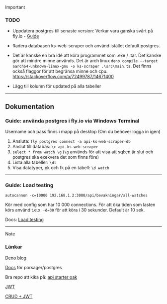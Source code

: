 > [!IMPORTANT]
> ### TODO
> * Uppdatera postgres till senaste version: Verkar vara ganska svårt på fly.io - [Guide](https://fly.io/docs/postgres/managing/upgrades/)
>
> * Radera databasen ks-web-scraper och använd istället default postgres.
>
> * Det är kanske en bra idé att köra programmet som .exe / .tar. Det kanske gör att mindre minne används. Det är arch linux `deno compile --target aarch64-unknown-linux-gnu -o ks-scraper .\src\main.ts`. Det finns också flaggor för att begränsa minne och cpu. https://stackoverflow.com/a/72499787/14671400 
> 
> * Lägg till kolumn för updated på alla tabeller

---
## Dokumentation
 
### Guide: använda postgres i fly.io via Windows Terminal
Username och pass finns i mapp på desktop (Om du behöver logga in igen)
 
1. Ansluta: `fly postgres connect -a api-ks-web-scraper-db`
1. Anslut till databas: `\c api-ks-web-scraper`
1. `select * from watch \g` (`\g` används för att visa att sql:en är slut och postgres ska exekvera det som finns före)
1. Lista alla tabeller: `\dt`
1. Visa datatyper, pk och fk på en tabell: `\d watch`


---
### Guide: Load testing
`autocannon -c=10000 192.168.1.2:3000/api/bevakningar/all-watches`

Kör med config som har 10 000 connections. För att öka tiden som lasten körs använd t.e.x. `-d=30` för att köra i 30 sekunder. Default är 10 sek.

Docs: [Load testing](https://www.npmjs.com/package/autocannon)

---
> [!NOTE]
> ### Länkar
> [Deno blog](https://deno.com/blog)
> 
> [Docs](https://github.com/porsager/postgres) för porsager/postgres
> 
> Bra repo att kika på: [api starter oak](https://github.com/asad-mlbd/deno-api-starter-oak)
> 
> [JWT](https://github.com/wpcodevo/deno-refresh-jwt/blob/master/src/controllers/auth.controller.ts)
> 
> [CRUD + JWT](https://github.com/22mahmoud/deno_crud_jwt)
